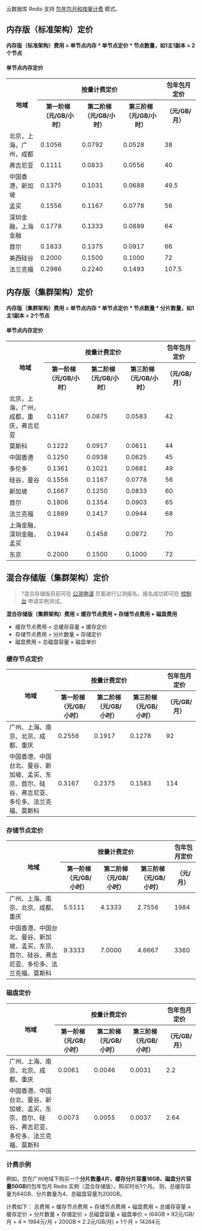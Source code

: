 云数据库 Redis 支持 [包年包月和按量计费](https://cloud.tencent.com/document/product/239/30822) 模式。

## 内存版（标准架构）定价
**内存版（标准架构）费用 = 单节点内存 * 单节点定价 * 节点数量，如1主1副本 = 2个节点**

#### 单节点内存定价
<table>
<thead>
<tr>
<th rowspan = "2">地域</th>
<th colspan = "3">按量计费定价</th>
<th>包年包月定价</th>
</tr>
<tr>
<th>第一阶梯（元/GB/小时）</th>
<th>第二阶梯（元/GB/小时）</th>
<th>第三阶梯（元/GB/小时）</th>
<th>（元/GB/月）</td>
</tr>
<tr>
<td>北京，上海，广州，成都</td>
<td>0.1056</td>
<td>0.0792</td>
<td>0.0528</td>
<td>38</td>
</tr>
<tr>
<td>弗吉尼亚</td>
<td>0.1111</td>
<td>0.0833</td>
<td>0.0556</td>
<td>40</td>
</tr>
<tr>
<td>中国香港，新加坡</td>
<td>0.1375</td>
<td>0.1031</td>
<td>0.0688</td>
<td>49.5</td>
</tr>
<tr>
<td>孟买</td>
<td>0.1556</td>
<td>0.1167</td>
<td>0.0778</td>
<td>56</td>
</tr>
<tr>
<td>深圳金融，上海金融</td>
<td>0.1778</td>
<td>0.1333</td>
<td>0.0889</td>
<td>64</td>
</tr>
<tr>
<td>首尔</td>
<td>0.1833</td>
<td>0.1375</td>
<td>0.0917</td>
<td>66</td>
</tr>
<tr>
<td>美西硅谷</td>
<td>0.2000</td>
<td>0.1500</td>
<td>0.1000</td>
<td>72</td>
</tr>
<tr>
<td>法兰克福</td>
<td>0.2986</td>
<td>0.2240</td>
<td>0.1493</td>
<td>107.5</td>
</tr>
</table>



## 内存版（集群架构）定价
**内存版（集群架构）费用 = 单节点内存 * 单节点定价 * 节点数量 * 分片数量，如1主1副本 = 2个节点**

#### 单节点内存定价
<table>
<tr>
<th rowspan = "2">地域</th>
<th colspan = "3">按量计费定价</th>
<th>包年包月定价</th>
</tr>
<tr>
<th>第一阶梯（元/GB/小时）</th>
<th>第二阶梯（元/GB/小时）</th>
<th>第三阶梯（元/GB/小时）</th>
<th>（元/GB/月）</th>
</tr>
<tr>
<td>北京，上海，广州，成都，重庆，弗吉尼亚</td>
<td>0.1167</td>
<td>0.0875</td>
<td>0.0583</td>
<td>42</td>
</tr>
<tr>
<td>莫斯科</td>
<td>0.1222</td>
<td>0.0917</td>
<td>0.0611</td>
<td>44</td>
</tr>
<tr>
<td>中国香港</td>
<td>0.1250</td>
<td>0.0938</td>
<td>0.0625</td>
<td>45</td>
</tr>
<tr>
<td>多伦多</td>
<td>0.1361</td>
<td>0.1021</td>
<td>0.0681</td>
<td>49</td>
</tr>
<tr>
<td>硅谷，曼谷</td>
<td>0.1556</td>
<td>0.1167</td>
<td>0.0778</td>
<td>56</td>
</tr>
<tr>
<td>新加坡</td>
<td>0.1667</td>
<td>0.1250</td>
<td>0.0833</td>
<td>60</td>
</tr>
<tr>
<td>首尔</td>
<td>0.1806</td>
<td>0.1354</td>
<td>0.0903</td>
<td>65</td>
</tr>
<tr>
<td>法兰克福</td>
<td>0.1889</td>
<td>0.1417</td>
<td>0.0944</td>
<td>68</td>
</tr>
<tr>
<td>上海金融，深圳金融，孟买</td>
<td>0.1944</td>
<td>0.1458</td>
<td>0.0972</td>
<td>70</td>
</tr>
<tr>
<td>东京</td>
<td>0.2000</td>
<td>0.1500</td>
<td>0.1000</td>
<td>72</td>
</tr>
</table>

## 混合存储版（集群架构）定价
>?混合存储版目前可在 [公测申请](https://cloud.tencent.com/act/pro/redis-new?from=12433)  页面进行公测报名，报名成功即可在 [控制台](https://console.cloud.tencent.com/redis) 申请实例测试。

**混合存储版（集群架构）费用 = 缓存节点费用 + 存储节点费用 + 磁盘费用**

- 缓存节点费用 = 总缓存容量 × 缓存定价
- 存储节点费用 = 分片数量 × 存储定价
- 磁盘费用 = 总磁盘容量 × 磁盘单价

### 缓存节点定价
<table>
<tr>
<th rowspan=2>地域</th>
<th colspan = "3">按量计费定价	</th>
<th>包年包月定价</th>
</tr>
<tr>
<th>第一阶梯（元/GB/小时）</th>
<th>第二阶梯（元/GB/小时）</th>
<th>第三阶梯（元/GB/小时）</th>
<th>（元/GB/月）</th>
</tr>
<tbody>
<tr>
<td>广州、上海、南京、北京、成都、重庆</td>
<td>0.2556</td>
<td>0.1917</td>
<td>0.1278</td>
<td>92</td>
</tr>
<tr>
<td>中国香港、中国台北、曼谷、新加坡、孟买、东京、首尔、硅谷、弗吉尼亚、多伦多、法兰克福、莫斯科</td>
<td>0.3167</td>
<td>0.2375</td>
<td>0.1583</td>
<td>114</td>
</tr>
</tbody></table>

### 存储节点定价
<table>
<tr>
<th rowspan=2>地域</th>
<th colspan = "3">按量计费定价	</th>
<th>包年包月定价</th>
</tr>
<tr>
<th>第一阶梯（元/GB/小时）</th>
<th>第二阶梯（元/GB/小时）</th>
<th>第三阶梯（元/GB/小时）</th>
<th>（元/月）</th>
</tr>
<tbody>
<tr>
<td>广州、上海、南京、北京、成都、重庆</td>
<td>5.5111</td>
<td>4.1333</td>
<td>2.7556</td>
<td>1984</td>
</tr>
<tr>
<td>中国香港、中国台北、曼谷、新加坡、孟买、东京、首尔、硅谷、弗吉尼亚、多伦多、法兰克福、莫斯科</td>
<td>9.3333</td>
<td>7.0000</td>
<td>4.6667</td>
<td>3360</td>
</tr>
</tbody></table>

### 磁盘定价
<table>
<tr>
<th rowspan=2>地域</th>
<th colspan = "3">按量计费定价	</th>
<th>包年包月定价</th>
</tr>
<tr>
<th>第一阶梯（元/GB/小时）</th>
<th>第二阶梯（元/GB/小时）</th>
<th>第三阶梯（元/GB/小时）</th>
<th>（元/GB/月）</th>
</tr>
<tbody><tr>
<td>广州、上海、南京、北京、成都、重庆</td>
<td>0.0061</td>
<td>0.0046</td>
<td>0.0031</td>
<td>2.2</td>
</tr>
<tr>
<td>中国香港、中国台北、曼谷、新加坡、孟买、东京、首尔、硅谷、弗吉尼亚、多伦多、法兰克福、莫斯科</td>
<td>0.0073</td>
<td>0.0055</td>
<td>0.0037</td>
<td>2.64</td>
</tr>
</tbody></table>

### 计费示例
例如，您在广州地域下购买一个**分片数量4片、缓存分片容量16GB、磁盘分片容量50GB**的包年包月 Redis 实例（混合存储版），购买时长1个月。
则，总缓存容量为64GB、分片数量为4、总磁盘容量为200GB。

计费如下：
总费用 = 缓存节点费用 + 存储节点费用 + 磁盘费用 = 总缓存容量 × 缓存定价 + 分片数量 × 存储定价 + 总磁盘容量 × 磁盘单价 = (64GB × 92元/GB/月 + 4 × 1984元/月 + 200GB × 2.2元/GB/月)  × 1个月 = 14264元

